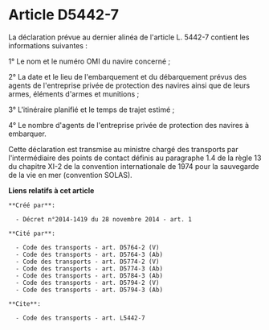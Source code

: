 # Article D5442-7

La déclaration prévue au dernier alinéa de l'article L. 5442-7 contient les informations suivantes : 

1° Le nom et le numéro OMI du navire concerné ; 

2° La date et le lieu de l'embarquement et du débarquement prévus des agents de l'entreprise privée de protection des navires
ainsi que de leurs armes, éléments d'armes et munitions ; 

3° L'itinéraire planifié et le temps de trajet estimé ; 

4° Le nombre d'agents de l'entreprise privée de protection des navires à embarquer. 

Cette déclaration est transmise au ministre chargé des transports par l'intermédiaire des points de contact définis au
paragraphe 1.4 de la règle 13 du chapitre XI-2 de la convention internationale de 1974 pour la sauvegarde de la vie en mer
(convention SOLAS).

**Liens relatifs à cet article**

	**Créé par**:

	  - Décret n°2014-1419 du 28 novembre 2014 - art. 1

	**Cité par**:

	  - Code des transports - art. D5764-2 (V)
	  - Code des transports - art. D5764-3 (Ab)
	  - Code des transports - art. D5774-2 (V)
	  - Code des transports - art. D5774-3 (Ab)
	  - Code des transports - art. D5784-3 (Ab)
	  - Code des transports - art. D5794-2 (V)
	  - Code des transports - art. D5794-3 (Ab)

	**Cite**:

	  - Code des transports - art. L5442-7
